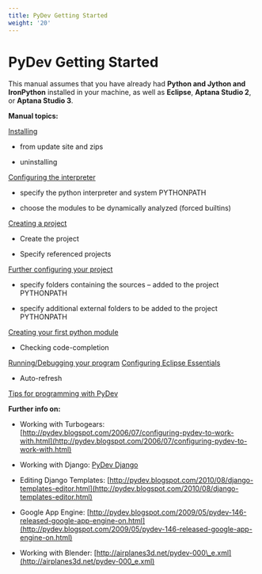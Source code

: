 ```yaml
---
title: PyDev Getting Started
weight: '20'
---
```


# PyDev Getting Started

This manual assumes that you have already had **Python and Jython and IronPython** installed in your machine, as well as **Eclipse**, **Aptana Studio 2**, or **Aptana Studio 3**.

**Manual topics:**

[Installing](#undefined)

* from update site and zips

* uninstalling

[Configuring the interpreter](#undefined)

* specify the python interpreter and system PYTHONPATH

* choose the modules to be dynamically analyzed (forced builtins)

[Creating a project](#undefined)

* Create the project

* Specify referenced projects

[Further configuring your project](#undefined)

* specify folders containing the sources – added to the project PYTHONPATH

* specify additional external folders to be added to the project PYTHONPATH

[Creating your first python module](#undefined)

* Checking code-completion

[Running/Debugging your program](#undefined)
[Configuring Eclipse Essentials](#undefined)

* Auto-refresh

[Tips for programming with PyDev](#undefined)

**Further info on:**

* Working with Turbogears: [http://pydev.blogspot.com/2006/07/configuring-pydev-to-work-with.html](http://pydev.blogspot.com/2006/07/configuring-pydev-to-work-with.html)

* Working with Django: [PyDev Django](#undefined)

* Editing Django Templates: [http://pydev.blogspot.com/2010/08/django-templates-editor.html](http://pydev.blogspot.com/2010/08/django-templates-editor.html)

* Google App Engine: [http://pydev.blogspot.com/2009/05/pydev-146-released-google-app-engine-on.html](http://pydev.blogspot.com/2009/05/pydev-146-released-google-app-engine-on.html)

* Working with Blender: [http://airplanes3d.net/pydev-000\_e.xml](http://airplanes3d.net/pydev-000_e.xml)
